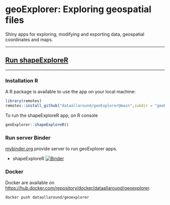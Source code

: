 # geoExplorer: Exploring geospatial files



Shiny apps for exploring, modifying and exporting data, geospatial coordinates and maps.

-------------------
[Run shapeExploreR](https://mybinder.org/v2/gh/dataallaround/geoExplorer/main?urlpath=shiny/shapeExploreR/)
-------------------
-------------------

### Installation R

A R package is available to use the app on your local machine:

```R
library(remotes)
remotes::install_github("dataallaround/geoExplorer@main",subdir = "geoExploreR")
```



To run the shapeExploreR app, on R console

```R
geoExplorer::shapeExploreR()
```





### Run server Binder

[mybinder.org](https://mybinder.org) provide server to run geoExplorer apps.

- shapeExploreR [![Binder](https://mybinder.org/badge_logo.svg)](https://mybinder.org/v2/gh/dataallaround/geoExplorer/main?urlpath=shiny/shapeExploreR/)



### Docker

Docker are available on https://hub.docker.com/repository/docker/dataallaround/geoexplorer.

```bash
docker push dataallaround/geoexplorer
```


